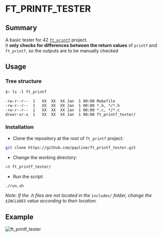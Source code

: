 # FT_PRINTF_TESTER

## Summary

A basic tester for 42 [```ft_printf```](https://github.com/pquline/ft_printf) project.</br>
It **only checks for differences between the return values** of ```printf``` and ```ft_printf```, so the outputs are to be manually checked

## Usage

### Tree structure

```bash
$> ls -l ft_printf
```
```text
-rw-r--r--	1	XX	XX	XX Jan  1 00:00	Makefile
-rw-r--r--	1	XX	XX	XX Jan  1 00:00	*.h, */*.h
-rw-r--r--	1	XX	XX	XX Jan  1 00:00	*.c, */*.c
drwxr-xr-x	1	XX	XX	XX Jan  1 00:00	ft_printf_tester/
```
### Installation
- Clone the repository at the root of ```ft_printf``` project:
```bash
git clone https://github.com/pquline/ft_printf_tester.git
```
- Change the working directory:
```bash
cd ft_printf_tester/
```
- Run the script:
```bash
./run.sh
```
*Note: If the .h files are not located in the ```ìncludes/``` folder, change the ```$INCLUDES``` value according to their location.*

## Example

![ft_printf_tester](https://github.com/user-attachments/assets/6af4b456-9afa-439d-8924-6d4dea697473)
